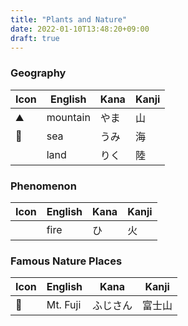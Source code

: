 ```yaml
---
title: "Plants and Nature"
date: 2022-01-10T13:48:20+09:00
draft: true
---
```

### Geography
| Icon | English  | Kana | Kanji |
|------|----------|------|-------|
| ⛰️    | mountain | やま | 山    |
| 🌊   | sea      | うみ | 海    |
|      | land     | りく | 陸    |

### Phenomenon
| Icon | English | Kana | Kanji |
|------|---------|------|-------|
|      | fire    | ひ   | 火    |

### Famous Nature Places
| Icon | English  | Kana     | Kanji  |
|------|----------|----------|--------|
| 🗻   | Mt. Fuji | ふじさん | 富士山 |
